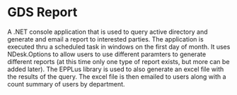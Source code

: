 ﻿# GDS Report

A .NET console application that is used to query active directory and generate and email a report to interested parties.  The application is executed thru a scheduled task in windows on the first day of month.  It uses NDesk.Options to allow users to use different paramters to generate different reports (at this time only one type of report exists, but more can be added later). The EPPLus library is used to also generate an excel file with the results of the query. The excel file is then emailed to users along with a count summary of users by department.

